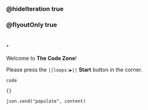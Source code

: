 ### @hideIteration true
### @flyoutOnly true

## .

Welcome to **The Code Zone**!

Please press the ``||loops:▶||`` **Start** button in the corner.

```blocks
code
```

```template
{}
```

```customts
json.send("populate", content)
```